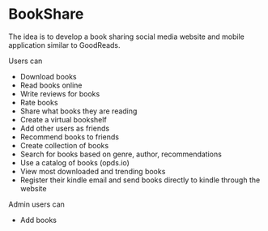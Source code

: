 # BookShare

The idea is to develop a book sharing social media website and mobile application similar to GoodReads.

Users can
* Download books
* Read books online
* Write reviews for books
* Rate books
* Share what books they are reading
* Create a virtual bookshelf
* Add other users as friends
* Recommend books to friends
* Create collection of books
* Search for books based on genre, author, recommendations
* Use a catalog of books (opds.io)
* View most downloaded and trending books
* Register their kindle email and send books directly to kindle through the website

Admin users can
* Add books
